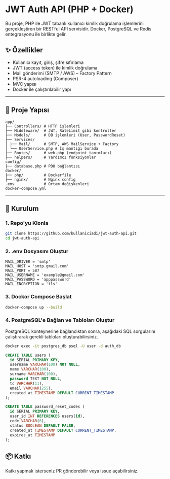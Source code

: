 # JWT Auth API (PHP + Docker)

Bu proje, PHP ile JWT tabanlı kullanıcı kimlik doğrulama işlemlerini gerçekleştiren bir RESTful API servisidir. Docker, PostgreSQL ve Redis entegrasyonu ile birlikte gelir. 

## ✨ Özellikler

- Kullanıcı kayıt, giriş, şifre sıfırlama
- JWT (access token) ile kimlik doğrulama
- Mail gönderimi (SMTP / AWS) – Factory Pattern
- PSR-4 autoloading (Composer)
- MVC yapısı
- Docker ile çalıştırılabilir yapı

---

## 📁 Proje Yapısı
```
app/
├── Controllers/ # HTTP işlemleri
├── Middleware/  # JWT, RateLimit gibi kontroller
├── Models/      # DB işlemleri (User, PasswordReset)
├── Services/
│ ├── Mail/      # SMTP, AWS MailService + Factory
│ └── UserService.php # İş mantığı burada
├── Routes/      # web.php (endpoint tanımları)
├── helpers/     # Yardımcı fonksiyonlar
config/
├── database.php # PDO bağlantısı
docker/
├── php/         # Dockerfile
├── nginx/       # Nginx config
.env             # Ortam değişkenleri
docker-compose.yml
```

---

## 🚀 Kurulum

### 1. Repo'yu Klonla

```bash
git clone https://github.com/kullaniciadi/jwt-auth-api.git
cd jwt-auth-api
```

### 2. .env Dosyasını Oluştur
```
MAIL_DRIVER = 'smtp'
MAIL_HOST = 'smtp.gmail.com'
MAIL_PORT = 587
MAIL_USERNAME = 'example@gmail.com'
MAIL_PASSWORD = 'apppassword'
MAIL_ENCRYPTION = 'tls'
```

### 3. Dockor Compose Başlat
```bash
docker-compose up --build
```

### 4. PostgreSQL'e Bağlan ve Tabloları Oluştur
PostgreSQL konteynerine bağlandıktan sonra, aşağıdaki SQL sorgularını çalıştırarak gerekli tabloları oluşturabilirsiniz.
```bash
docker exec -it postgres_db psql -U user -d auth_db
```

```sql
CREATE TABLE users (
  id SERIAL PRIMARY KEY,
  username VARCHAR(100) NOT NULL,
  name VARCHAR(100),
  surname VARCHAR(100),
  password TEXT NOT NULL,
  tc VARCHAR(11),
  email VARCHAR(255),
  created_at TIMESTAMP DEFAULT CURRENT_TIMESTAMP
);

CREATE TABLE password_reset_codes (
  id SERIAL PRIMARY KEY,
  user_id INT REFERENCES users(id),
  code VARCHAR(6),
  status BOOLEAN DEFAULT FALSE,
  created_at TIMESTAMP DEFAULT CURRENT_TIMESTAMP,
  expires_at TIMESTAMP
);
```

## 📦 Katkı
Katkı yapmak isterseniz PR gönderebilir veya issue açabilirsiniz.
